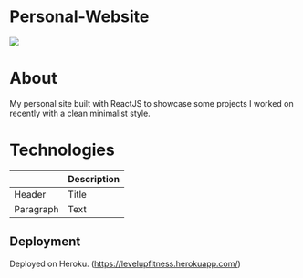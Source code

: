 # Personal-Website
![](UI%20Pictures/lvlupfitness.gif)

# About 
My personal site built with ReactJS to showcase some projects I worked on recently with a clean minimalist style.  


# Technologies
|       | Description |
| ----------- | ----------- |
| Header      | Title       |
| Paragraph   | Text        |


## Deployment
Deployed on Heroku. (https://levelupfitness.herokuapp.com/)
